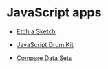 # JavaScript apps



- [Etch a Sketch](https://abonmassip.github.io/JSapps/EtchASketch/index.html)
- [JavaScript Drum Kit](https://abonmassip.github.io/JSapps/JSdrumKit/index.html)

- [Compare Data Sets](https://abonmassip.github.io/JSapps/compareDatasets/index.html)